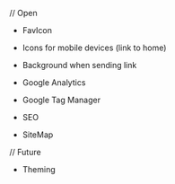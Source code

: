 // Open

- FavIcon
- Icons for mobile devices (link to home)
- Background when sending link

- Google Analytics
- Google Tag Manager
- SEO
- SiteMap

// Future

- Theming
